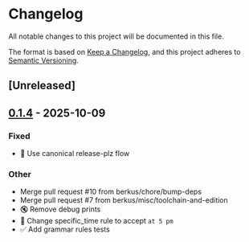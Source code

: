 # Changelog

All notable changes to this project will be documented in this file.

The format is based on [Keep a Changelog](https://keepachangelog.com/en/1.0.0/),
and this project adheres to [Semantic Versioning](https://semver.org/spec/v2.0.0.html).

## [Unreleased]

## [0.1.4](https://github.com/koejdga/natural-date-parser/compare/v0.1.3...v0.1.4) - 2025-10-09

### Fixed

- 🐛 Use canonical release-plz flow

### Other

- Merge pull request #10 from berkus/chore/bump-deps
- Merge pull request #7 from berkus/misc/toolchain-and-edition
- 🔇 Remove debug prints
- 👔 Change specific_time rule to accept `at 5 pm`
- :white_check_mark: Add grammar rules tests
